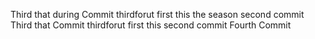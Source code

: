 Third that during Commit thirdforut
first this the season second commit
Third that  Commit thirdforut
first this  second commit
Fourth Commit